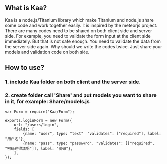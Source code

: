 ## What is Kaa?

Kaa is a node.js/Titanium library which make Titanium and node.js share some code and work together easily. It is inspired by the meteorjs project. There are many codes need to be shared on both client side and server side. For example, you need to validate the form input at the client side immediately. But that is not safe enough. You need to validate the data from the server side again. Why should we write the codes twice. Just share your models and validation code on both side. 

## How to use?

### 1. include Kaa folder on both client and the server side.

### 2. create folder call 'Share' and put models you want to share in it, for example: Share/models.js

```
var Form = require("Kaa/Form");

exports.loginForm = new Form({
	url: "/users/login",
	fields: [
		{name: "user", type: "text", "validates": ["required"], label: "用户名"},
		{name: "pass", type: "password", "validates": [["required", "密码也得填啊"]], label: "密码"},
	],
});
```


